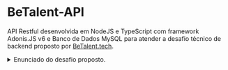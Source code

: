 # BeTalent-API
API Restful desenvolvida em NodeJS e TypeScript com framework Adonis.JS v6 e Banco de Dados MySQL para atender a desafio técnico de backend proposto por [BeTalent.tech](https://betalent.tech).


<details>
<summary>Enunciado do desafio proposto.</summary>


#### Desafio
O Teste Técnico Back-end da BeTalent consiste em estruturar uma API RESTful conectada a um banco de dados.

Trata-se de um sistema que permite cadastrar usuários externos. Ao realizarem login, estes usuários deverão poder registrar clientes, produtos e vendas.

O(a) candidato(a) deve desenvolver o projeto em um dos seguintes frameworks: Adonis (Node.js) ou Laravel (PHP).


##### Banco de dados
O banco de dados deve ser estruturado à escolha do(a) candidato(a), mas minimamente deve conter:
- usuários: email, senha;
- clientes: nome, cpf;
- endereço: todos os campos de endereço;
- telefones: cliente, número;
- produtos: colocar os dados necessários para um tipo de produto, além de preço.
- vendas: cliente, produto, quantidade, preço unitário, preço total, data e hora.


##### Rotas do sistema
O sistema deve contar com rotas para:
- cadastro de usuário do sistema (signup);
- login com JWT de usuário cadastrado (login);
- clientes:
    - listar todos os clientes cadastrados (index)
        - apenas dados principais devem vir aqui;
        - ordenar pelo id;
    - detalhar um(a) cliente e vendas a ele(a) (show):
        - trazer as vendas mais recentes primeiro;
        - possibilidade de filtrar as vendas por mês + ano;
    - adicionar um(a) cliente (store);
    - editar um(a) cliente (update);
    - excluir um(a) cliente e vendas a ele(a) (delete);
- produtos:
    - listar todos os produtos cadastrados (index):
        - apenas dados principais devem vir aqui;
        - ordenar alfabeticamente.
    - detalhar um produto (show);
    - criar um produto (store);
    - editar um produto (update);
    - exclusão lógica ("soft delete") de um produto (delete);
- vendas:
    - registrar venda de 1 produto a 1 cliente (store).

Observação: as rotas em clientes, produtos e vendas só devem poder ser acessadas por usuário logado.


##### Requisitos
São requisitos básicos:
- estruturar o sistema observando o MVC (porém, sem as views);
- usar MySQL como banco de dados;
- respostas devem ser em JSON;
- pode-se usar recursos e bibliotecas que auxiliam na administração do banco de dados (Eloquent, Lucid, Knex, Bookshelf etc.);
- documentar as instruções necessárias em um README (requisitos, como instalar e rodar o projeto, detalhamento de rotas e outras informações que julgar relevantes).

Caso o(a) candidato(a) não consiga completar o teste até o prazo definido, deve garantir que tudo que foi construído esteja em funcionamento. Neste caso, relatar no README quais foram as dificuldades encontradas.


##### Critérios de avaliação
Serão critérios para avaliação da solução fornecida:
- lógica de programação;
- organização do projeto;
- legibilidade do código;
- validação necessária dos dados;
- forma adequada de utilização dos recursos;
- seguimento dos padrões especificados;
- clareza na documentação.


##### Envio da solução
O projeto deverá ser hospedado em um repositório no GitHub. O link do repositório deverá ser fornecido no formulário.

</details>







